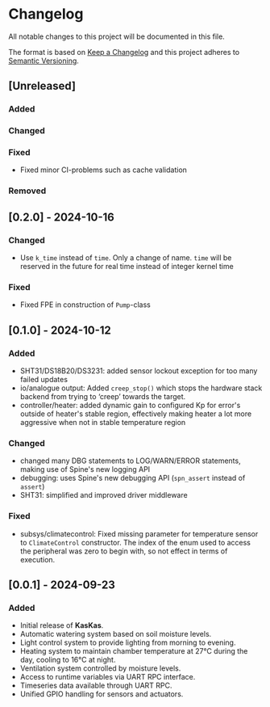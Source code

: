 # Changelog

All notable changes to this project will be documented in this file.

The format is based on [Keep a Changelog](http://keepachangelog.com/en/1.0.0/)
and this project adheres to [Semantic Versioning](http://semver.org/spec/v2.0.0.html).


<!--
## [Unreleased] - DATE

### Added

### Changed

### Fixed

### Removed

-->

## [Unreleased]

### Added

### Changed

### Fixed

- Fixed minor CI-problems such as cache validation

### Removed

## [0.2.0] - 2024-10-16

### Changed

- Use `k_time` instead of `time`. Only a change of name. `time` will be
  reserved in the future for real time instead of integer kernel time

### Fixed

- Fixed FPE in construction of `Pump`-class

## [0.1.0] - 2024-10-12

### Added

- SHT31/DS18B20/DS3231: added sensor lockout exception for too many failed updates
- io/analogue output: Added `creep_stop()` which stops the hardware stack backend from trying to ‘creep’ towards the
  target.
- controller/heater: added dynamic gain to configured Kp for error's outside of heater's stable region, effectively
  making heater a lot more aggressive when not in stable temperature region

### Changed

- changed many DBG statements to LOG/WARN/ERROR statements, making use of Spine's new logging API
- debugging: uses Spine's new debugging API (`spn_assert` instead of `assert`)
- SHT31: simplified and improved driver middleware

### Fixed

- subsys/climatecontrol: Fixed missing parameter for temperature sensor to `ClimateControl` constructor. The index of
  the enum used to access the peripheral was zero to begin with, so not effect in terms of execution.

## [0.0.1] - 2024-09-23

### Added

- Initial release of **KasKas**.
- Automatic watering system based on soil moisture levels.
- Light control system to provide lighting from morning to evening.
- Heating system to maintain chamber temperature at 27°C during the day, cooling to 16°C at night.
- Ventilation system controlled by moisture levels.
- Access to runtime variables via UART RPC interface.
- Timeseries data available through UART RPC.
- Unified GPIO handling for sensors and actuators.
